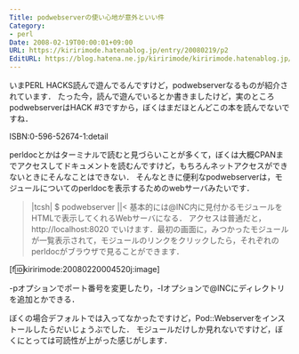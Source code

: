 ```yaml
---
Title: podwebserverの使い心地が意外といい件
Category:
- perl
Date: 2008-02-19T00:00:01+09:00
URL: https://kiririmode.hatenablog.jp/entry/20080219/p2
EditURL: https://blog.hatena.ne.jp/kiririmode/kiririmode.hatenablog.jp/atom/entry/8454420450078215475
---
```



いまPERL HACKS読んで遊んでるんですけど，podwebserverなるものが紹介されています．
たった今，読んで遊んでいるとか書きましたけど，実のところpodwebserverはHACK #3ですから，ぼくはまだほとんどこの本を読んでないですね．

ISBN:0-596-52674-1:detail


perldocとかはターミナルで読むと見づらいことが多くて，ぼくは大概CPANまでアクセスしてドキュメントを読むんですけど，もちろんネットアクセスができないときにそんなことはできない．
そんなときに便利なpodwebserverは，モジュールについてのperldocを表示するためのwebサーバみたいです．
>|tcsh|
$ podwebserver
||<
基本的には@INC内に見付かるモジュールをHTMLで表示してくれるWebサーバになる．
アクセスは普通だと，http://localhost:8020 でいけます．最初の画面に，みつかったモジュールが一覧表示されて，モジュールのリンクをクリックしたら，それぞれのperldocがブラウザで見ることができます．

[f:id:kiririmode:20080220004520j:image]

 -pオプションでポート番号を変更したり，-Iオプションで@INCにディレクトリを追加とかできる．


ぼくの場合デフォルトでは入ってなかったですけど，Pod::Webserverをインストールしたらだいじょうぶでした．
モジュールだけしか見れないですけど，ぼくにとっては可読性が上がった感じがします．
